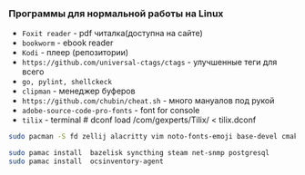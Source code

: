 ### Программы для нормальной работы на Linux
* `Foxit reader` - pdf читалка(доступна на сайте)
* `bookworm` - ebook reader
* `Kodi` -  плеер (репозитории)
* `https://github.com/universal-ctags/ctags` - улучшенные теги для всего
* `go, pylint, shellckeck`
* `clipman` - менеджер буферов
* `https://github.com/chubin/cheat.sh` - много мануалов под рукой
* `adobe-source-code-pro-fonts` - font for console
* `tilix` - terminal # dconf load /com/gexperts/Tilix/ < tilix.dconf

```bash
sudo pacman -S fd zellij alacritty vim noto-fonts-emoji base-devel cmake expect fzf git-delta ethtool xorg-xrandr xdotool nmap git-lfs libxcrypt-compat docker python-pipx starship

sudo pamac install  bazelisk syncthing steam net-snmp postgresql
sudo pamac install  ocsinventory-agent
```

